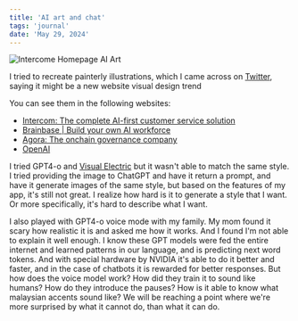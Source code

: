 ```yaml
---
title: 'AI art and chat'
tags: 'journal'
date: 'May 29, 2024'
---
```


![Intercome Homepage AI Art](/images/ailandscape.jpeg)

I tried to recreate painterly illustrations, which I came across on [Twitter](https://x.com/hobdaydesign/status/1787155498782875974), saying it might be a new website visual design trend

You can see them in the following websites:

- [Intercom: The complete AI-first customer service solution](https://www.intercom.com/)
- [Brainbase | Build your own AI workforce](https://usebrainbase.com/)
- [Agora: The onchain governance company](https://www.agora.xyz/#Product)
- [OpenAI](https://openai.com/)

I tried GPT4-o and [Visual Electric](https://visualelectric.com/) but it wasn't able to match the same style. I tried providing the image to ChatGPT and have it return a prompt, and have it generate images of the same style, but based on the features of my app, it's still not great. I realize how hard is it to generate a style that I want. Or more specifically, it's hard to describe what I want.

I also played with GPT4-o voice mode with my family. My mom found it scary how realistic it is and asked me how it works. And I found I'm not able to explain it well enough. I know these GPT models were fed the entire internet and learned patterns in our language, and is predicting next word tokens. And with special hardware by NVIDIA it's able to do it better and faster, and in the case of chatbots it is rewarded for better responses. But how does the voice model work? How did they train it to sound like humans? How do they introduce the pauses? How is it able to know what malaysian accents sound like? We will be reaching a point where we're more surprised by what it cannot do, than what it can do.
